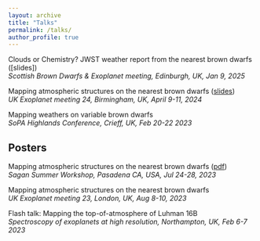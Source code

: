 ```yaml
---
layout: archive
title: "Talks"
permalink: /talks/
author_profile: true
---
```


Clouds or Chemistry? JWST weather report from the nearest brown dwarfs ([slides])\
_Scottish Brown Dwarfs & Exoplanet meeting, Edinburgh, UK, Jan 9, 2025_

Mapping atmospheric structures on the nearest brown dwarfs ([slides](https://alphalyncis.github.io/files/ukexom24.pdf))\
_UK Exoplanet meeting 24, Birmingham, UK, April 9-11, 2024_

Mapping weathers on variable brown dwarfs\
_SoPA Highlands Conference, Crieff, UK, Feb 20-22 2023_

Posters
------
Mapping atmospheric structures on the nearest brown dwarfs ([pdf](https://alphalyncis.github.io/files/sagan_poster.pdf))\
_Sagan Summer Workshop, Pasadena CA, USA, Jul 24-28, 2023_

Mapping atmospheric structures on the nearest brown dwarfs\
_UK Exoplanet meeting 23, London, UK, Aug 8-10, 2023_

Flash talk: Mapping the top-of-atmosphere of Luhman 16B\
_Spectroscopy of exoplanets at high resolution, Northampton, UK, Feb 6-7 2023_







